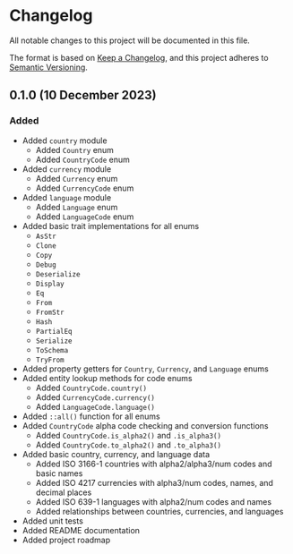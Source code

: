 # Changelog

[Keep a Changelog]:    https://keepachangelog.com/en/1.0.0/
[Semantic Versioning]: https://semver.org/spec/v2.0.0.html

All notable changes to this project will be documented in this file.

The format is based on [Keep a Changelog][], and this project adheres to
[Semantic Versioning][].


## 0.1.0 (10 December 2023)

### Added

  - Added `country` module
      - Added `Country` enum
      - Added `CountryCode` enum
  - Added `currency` module
      - Added `Currency` enum
      - Added `CurrencyCode` enum
  - Added `language` module
      - Added `Language` enum
      - Added `LanguageCode` enum
  - Added basic trait implementations for all enums
      - `AsStr`
      - `Clone`
      - `Copy`
      - `Debug`
      - `Deserialize`
      - `Display`
      - `Eq`
      - `From`
      - `FromStr`
      - `Hash`
      - `PartialEq`
      - `Serialize`
      - `ToSchema`
      - `TryFrom`
  - Added property getters for `Country`, `Currency`, and `Language` enums
  - Added entity lookup methods for code enums
      - Added `CountryCode.country()`
      - Added `CurrencyCode.currency()`
      - Added `LanguageCode.language()`
  - Added `::all()` function for all enums
  - Added `CountryCode` alpha code checking and conversion functions
      - Added `CountryCode.is_alpha2()` and `.is_alpha3()`
      - Added `CountryCode.to_alpha2()` and `.to_alpha3()`
  - Added basic country, currency, and language data
      - Added ISO 3166-1 countries with alpha2/alpha3/num codes and basic names
      - Added ISO 4217 currencies with alpha3/num codes, names, and decimal
        places
      - Added ISO 639-1 languages with alpha2/num codes and names
      - Added relationships between countries, currencies, and languages
  - Added unit tests
  - Added README documentation
  - Added project roadmap


